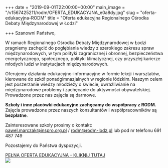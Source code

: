 +++
date = "2019-09-01T22:00:00+00:00"
main_image = "/v1567425211/rodm/OFERTA_EDUKACYJNA_e0a8dy.jpg"
slug = "oferta-edukacyjna-RODM"
title = "Oferta edukacyjna Regionalnego Ośrodka Debaty Międzynarodowej w Łodzi"

+++
Szanowni Państwo,

W ramach Regionalnego Ośrodka Debaty Międzynarodowej w Łodzi pragniemy zachęcić do pogłębiania wiedzy z szerokiego zakresu spraw międzynarodowych, w tym polityki zagranicznej i obronnej, bezpieczeństwa energetycznego, społecznego, polityki klimatycznej, czy przyszłej karierze młodych ludzi w instytucjach międzynarodowych.

Oferujemy działania edukacyjno-informacyjne w formie lekcji i warsztatów, kierowane do szkół ponadgimnazjalnych w regionie łódzkim. Naszym celem jest poszerzanie wiedzy młodzieży o świecie, uwrażliwianie na międzynarodowe problemy i zachęcanie do aktywności obywatelskiej. Prowadzone przez nas zajęcia są darmowe.

**Szkoły i inne placówki edukacyjne zachęcamy do współpracy z RODM.** Zajęcia prowadzone przez naszych konsultantów i współpracowników są **bezpłatne**.

Zainteresowane szkoły prosimy o kontakt:  
pawel.marczak@inspro.org.pl / rodm@rodm-lodz.pl lub pod nr telefonu 691 487 749

Pozostajemy do Państwa dyspozycji.

[PEŁNA OFERTA EDUKACYJNA - KLIKNIJ TUTAJ](https://issuu.com/rodmlodzkie/docs/oferta_edukacyjna_rodm_lodz_2019 "Oferta edukacyjna RODM")  
![](https://res.cloudinary.com/inspro/image/upload/v1567424270/rodm/spreads_ip0b9x.gif)